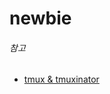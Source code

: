 # newbie



###### 참고
- [tmux & tmuxinator](https://hanseokhyeon.tistory.com/entry/tmux%EC%99%80-tmuxinator-%EC%82%AC%EC%9A%A9%EB%B2%95)

